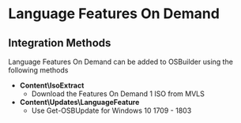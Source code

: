 # Language Features On Demand

## Integration Methods

Language Features On Demand can be added to OSBuilder using the following methods

* **Content\IsoExtract**
  * Download the Features On Demand 1 ISO from MVLS
* **Content\Updates\LanguageFeature**
  * Use Get-OSBUpdate for Windows 10 1709 - 1803

